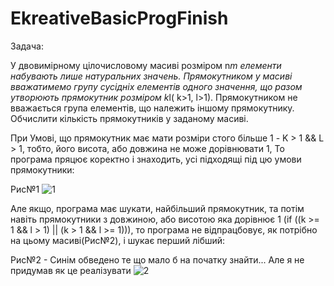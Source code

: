 # EkreativeBasicProgFinish
Задача:

У двовимірному цілочисловому масиві розміром n*m елементи набувають лише натуральних значень. 
Прямокутником у масиві вважатимемо групу сусідніх елементів одного значення, 
що разом утворюють прямокутник розміром k*l( k>1, l>1). 
Прямокутником не вважається група елементів, що належить іншому прямокутнику. 
Обчислити кількість прямокутників у заданому масиві.


При Умові, що прямокутник має мати розміри стого більше 1 - K > 1 && L > 1, тобто, його висота, або довжина не може дорівнювати 1, То програма пряцює коректно і знаходить, усі підходящі під цю умови прямокутники:

Рис№1
![1](https://user-images.githubusercontent.com/106430549/225029763-daa2969d-6c29-4ff2-9d95-41d81acbbd7c.jpg)


Але якщо, програма має шукати, найбільший прямокутник, та потім навіть прямокутники з довжиною,
або висотою яка дорівнює 1 (if ((k >= 1 && l > 1) || (k > 1 && l >= 1))), 
то програма не відпрацбовує, як потрібно на цьому масиві(Рис№2), і шукає перший лібший:

Рис№2 - Синім обведено те що мало б на початку знайти... Але я не придумав як це реалізувати
![2](https://user-images.githubusercontent.com/106430549/225034202-05bd4f70-be7f-47f2-aefd-169c83eb9bfc.jpg)
